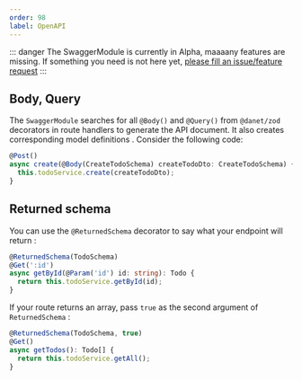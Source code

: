 ```yaml
---
order: 98
label: OpenAPI
---
```


::: danger
The SwaggerModule is currently in Alpha, maaaany features are missing. If something you need is not here yet, [please fill an issue/feature request](https://github.com/Savory/Danet-Swagger/issues)
:::


## Body, Query

The `SwaggerModule` searches for all `@Body()` and `@Query()` from `@danet/zod` decorators in route handlers to generate the API document. It also creates corresponding model definitions . Consider the following code:

```ts
@Post()
async create(@Body(CreateTodoSchema) createTodoDto: CreateTodoSchema) {
  this.todoService.create(createTodoDto);
}
```

## Returned schema

You can use the `@ReturnedSchema` decorator to say what your endpoint will return :


```ts
@ReturnedSchema(TodoSchema)
@Get(':id')
async getById(@Param('id') id: string): Todo {
  return this.todoService.getById(id);
}
```

If your route returns an array, pass `true` as the second argument of `ReturnedSchema` : 


```ts
@ReturnedSchema(TodoSchema, true)
@Get()
async getTodos(): Todo[] {
  return this.todoService.getAll();
}
```